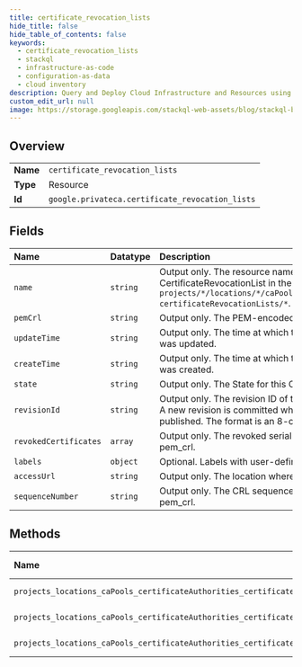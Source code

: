 ```yaml
---
title: certificate_revocation_lists
hide_title: false
hide_table_of_contents: false
keywords:
  - certificate_revocation_lists
  - stackql
  - infrastructure-as-code
  - configuration-as-data
  - cloud inventory
description: Query and Deploy Cloud Infrastructure and Resources using SQL
custom_edit_url: null
image: https://storage.googleapis.com/stackql-web-assets/blog/stackql-blog-post-featured-image.png
---
```

  
    

## Overview
<table><tbody>
<tr><td><b>Name</b></td><td><code>certificate_revocation_lists</code></td></tr>
<tr><td><b>Type</b></td><td>Resource</td></tr>
<tr><td><b>Id</b></td><td><code>google.privateca.certificate_revocation_lists</code></td></tr>
</tbody></table>

## Fields
| Name | Datatype | Description |
|:-----|:---------|:------------|
| `name` | `string` | Output only. The resource name for this CertificateRevocationList in the format `projects/*/locations/*/caPools/*certificateAuthorities/*/ certificateRevocationLists/*`. |
| `pemCrl` | `string` | Output only. The PEM-encoded X.509 CRL. |
| `updateTime` | `string` | Output only. The time at which this CertificateRevocationList was updated. |
| `createTime` | `string` | Output only. The time at which this CertificateRevocationList was created. |
| `state` | `string` | Output only. The State for this CertificateRevocationList. |
| `revisionId` | `string` | Output only. The revision ID of this CertificateRevocationList. A new revision is committed whenever a new CRL is published. The format is an 8-character hexadecimal string. |
| `revokedCertificates` | `array` | Output only. The revoked serial numbers that appear in pem_crl. |
| `labels` | `object` | Optional. Labels with user-defined metadata. |
| `accessUrl` | `string` | Output only. The location where 'pem_crl' can be accessed. |
| `sequenceNumber` | `string` | Output only. The CRL sequence number that appears in pem_crl. |
## Methods
| Name | Accessible by | Required Params | Description |
|:-----|:--------------|:----------------|:------------|
| `projects_locations_caPools_certificateAuthorities_certificateRevocationLists_get` | `SELECT` | `name` | Returns a CertificateRevocationList. |
| `projects_locations_caPools_certificateAuthorities_certificateRevocationLists_list` | `SELECT` | `parent` | Lists CertificateRevocationLists. |
| `projects_locations_caPools_certificateAuthorities_certificateRevocationLists_patch` | `EXEC` | `name` | Update a CertificateRevocationList. |
